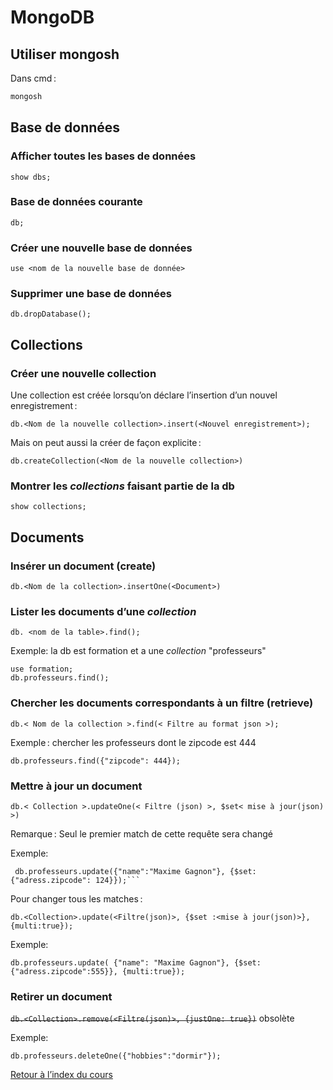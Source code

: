 # MongoDB
## Utiliser mongosh
Dans cmd : 

```cmd
mongosh
```

## Base de données

### Afficher toutes les bases de données

```mongosh
show dbs;
```

### Base de données courante

```mongosh
db;
```

### Créer une nouvelle base de données

```mongosh
use <nom de la nouvelle base de donnée>
```

### Supprimer une base de données

```mongosh
db.dropDatabase();
```

## Collections

### Créer une nouvelle collection 
Une collection est créée lorsqu’on déclare l’insertion d’un nouvel enregistrement : 

```mongosh
db.<Nom de la nouvelle collection>.insert(<Nouvel enregistrement>);
```

Mais on peut aussi la créer de façon explicite : 

```mongosh
db.createCollection(<Nom de la nouvelle collection>)
```

### Montrer les *collections* faisant partie de la db
``` mongosh
show collections;
```


## Documents

### Insérer un document (create)

```
db.<Nom de la collection>.insertOne(<Document>)
```
### Lister les documents d’une *collection*

```
db. <nom de la table>.find();
```

Exemple: la db est formation et a une *collection* "professeurs"
```
use formation; 
db.professeurs.find(); 
```

### Chercher les documents correspondants à un filtre (retrieve)

```db.< Nom de la collection >.find(< Filtre au format json >);```

Exemple : chercher les professeurs dont le zipcode est 444

```db.professeurs.find({"zipcode": 444});```

### Mettre à jour un document
```
db.< Collection >.updateOne(< Filtre (json) >, $set< mise à jour(json) >)
```
Remarque : Seul le premier match de cette requête sera changé

Exemple:

```
 db.professeurs.update({"name":"Maxime Gagnon"}, {$set:{"adress.zipcode": 124}});```
```

Pour changer tous les matches :
```
db.<Collection>.update(<Filtre(json)>, {$set :<mise à jour(json)>}, {multi:true});
```

Exemple:

```
db.professeurs.update( {"name": "Maxime Gagnon"}, {$set:{"adress.zipcode":555}}, {multi:true});
```

### Retirer un document
~~```db.<Collection>.remove(<Filtre(json)>, {justOne: true})```~~ obsolète

Exemple:

```mongosh
db.professeurs.deleteOne({"hobbies":"dormir"});
```

[Retour à l’index du cours](../../README.md)

